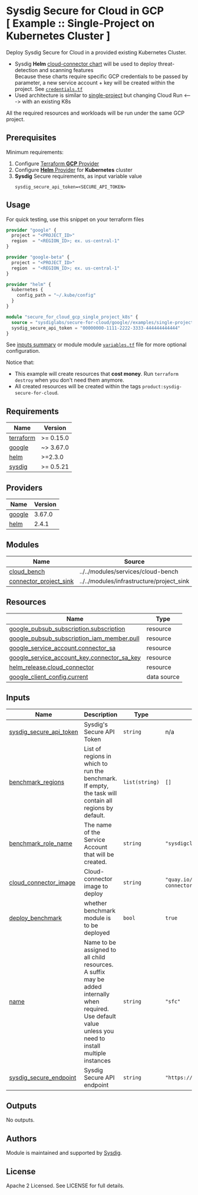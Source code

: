 # Sysdig Secure for Cloud in GCP<br/>[ Example :: Single-Project on Kubernetes Cluster ]

Deploy Sysdig Secure for Cloud in a provided existing Kubernetes Cluster.

- Sysdig **Helm** [cloud-connector chart](https://charts.sysdig.com/charts/cloud-connector/) will be used to deploy threat-detection and scanning features
  <br/>Because these charts require specific GCP credentials to be passed by parameter, a new service account + key will be created
  within the project. See [`credentials.tf`](https://github.com/sysdiglabs/terraform-google-secure-for-cloud/blob/master/examples/single-project-k8s/credentials.tf)
- Used architecture is similar to [single-project](https://github.com/sysdiglabs/terraform-google-secure-for-cloud/blob/master/examples/single-project) but changing Cloud Run <---> with an existing K8s

All the required resources and workloads will be run under the same GCP project.

## Prerequisites

Minimum requirements:

1. Configure [Terraform **GCP** Provider](https://registry.terraform.io/providers/hashicorp/google/latest/docs)
2. Configure [**Helm** Provider](https://registry.terraform.io/providers/hashicorp/helm/latest/docs) for **Kubernetes** cluster
3. **Sysdig** Secure requirements, as input variable value
    ```
    sysdig_secure_api_token=<SECURE_API_TOKEN>
    ```

## Usage

For quick testing, use this snippet on your terraform files

```terraform
provider "google" {
  project = "<PROJECT_ID>"
  region  = "<REGION_ID>; ex. us-central-1"
}

provider "google-beta" {
  project = "<PROJECT_ID>"
  region  = "<REGION_ID>; ex. us-central-1"
}

provider "helm" {
  kubernetes {
    config_path = "~/.kube/config"
  }
}

module "secure_for_cloud_gcp_single_project_k8s" {
  source = "sysdiglabs/secure-for-cloud/google//examples/single-project-k8s"
  sysdig_secure_api_token = "00000000-1111-2222-3333-444444444444"
}
```

See [inputs summary](#inputs) or module module [`variables.tf`](./variables.tf) file for more optional configuration.

Notice that:

* This example will create resources that **cost money**. Run `terraform destroy` when you don't need them anymore.
* All created resources will be created within the tags `product:sysdig-secure-for-cloud`.

<!-- BEGINNING OF PRE-COMMIT-TERRAFORM DOCS HOOK -->
## Requirements

| Name | Version |
|------|---------|
| <a name="requirement_terraform"></a> [terraform](#requirement\_terraform) | >= 0.15.0 |
| <a name="requirement_google"></a> [google](#requirement\_google) | ~> 3.67.0 |
| <a name="requirement_helm"></a> [helm](#requirement\_helm) | >=2.3.0 |
| <a name="requirement_sysdig"></a> [sysdig](#requirement\_sysdig) | >= 0.5.21 |

## Providers

| Name | Version |
|------|---------|
| <a name="provider_google"></a> [google](#provider\_google) | 3.67.0 |
| <a name="provider_helm"></a> [helm](#provider\_helm) | 2.4.1 |

## Modules

| Name | Source | Version |
|------|--------|---------|
| <a name="module_cloud_bench"></a> [cloud\_bench](#module\_cloud\_bench) | ../../modules/services/cloud-bench | n/a |
| <a name="module_connector_project_sink"></a> [connector\_project\_sink](#module\_connector\_project\_sink) | ../../modules/infrastructure/project_sink | n/a |

## Resources

| Name | Type |
|------|------|
| [google_pubsub_subscription.subscription](https://registry.terraform.io/providers/hashicorp/google/latest/docs/resources/pubsub_subscription) | resource |
| [google_pubsub_subscription_iam_member.pull](https://registry.terraform.io/providers/hashicorp/google/latest/docs/resources/pubsub_subscription_iam_member) | resource |
| [google_service_account.connector_sa](https://registry.terraform.io/providers/hashicorp/google/latest/docs/resources/service_account) | resource |
| [google_service_account_key.connector_sa_key](https://registry.terraform.io/providers/hashicorp/google/latest/docs/resources/service_account_key) | resource |
| [helm_release.cloud_connector](https://registry.terraform.io/providers/hashicorp/helm/latest/docs/resources/release) | resource |
| [google_client_config.current](https://registry.terraform.io/providers/hashicorp/google/latest/docs/data-sources/client_config) | data source |

## Inputs

| Name | Description | Type | Default | Required |
|------|-------------|------|---------|:--------:|
| <a name="input_sysdig_secure_api_token"></a> [sysdig\_secure\_api\_token](#input\_sysdig\_secure\_api\_token) | Sysdig's Secure API Token | `string` | n/a | yes |
| <a name="input_benchmark_regions"></a> [benchmark\_regions](#input\_benchmark\_regions) | List of regions in which to run the benchmark. If empty, the task will contain all regions by default. | `list(string)` | `[]` | no |
| <a name="input_benchmark_role_name"></a> [benchmark\_role\_name](#input\_benchmark\_role\_name) | The name of the Service Account that will be created. | `string` | `"sysdigcloudbench"` | no |
| <a name="input_cloud_connector_image"></a> [cloud\_connector\_image](#input\_cloud\_connector\_image) | Cloud-connector image to deploy | `string` | `"quay.io/sysdig/cloud-connector"` | no |
| <a name="input_deploy_benchmark"></a> [deploy\_benchmark](#input\_deploy\_benchmark) | whether benchmark module is to be deployed | `bool` | `true` | no |
| <a name="input_name"></a> [name](#input\_name) | Name to be assigned to all child resources. A suffix may be added internally when required. Use default value unless you need to install multiple instances | `string` | `"sfc"` | no |
| <a name="input_sysdig_secure_endpoint"></a> [sysdig\_secure\_endpoint](#input\_sysdig\_secure\_endpoint) | Sysdig Secure API endpoint | `string` | `"https://secure.sysdig.com"` | no |

## Outputs

No outputs.
<!-- END OF PRE-COMMIT-TERRAFORM DOCS HOOK -->

## Authors

Module is maintained and supported by [Sysdig](https://sysdig.com).

## License

Apache 2 Licensed. See LICENSE for full details.
